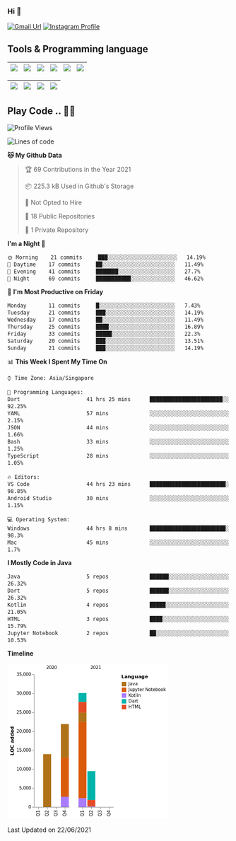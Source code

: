 ### Hi 👋
[![Gmail Url](https://img.shields.io/twitter/url?label=Goggxi@gmail.com&logo=gmail&style=social&url=http%3A%2F%2Fmailto%3Acontact.Goggxi@gmail.com)](mailto:Goggxi@gmail.com) [![Instagram Profile](https://img.shields.io/twitter/url?label=moh_rifkan&logo=instagram&style=social&url=https://www.instagram.com/moh_rifkan/)](https://www.instagram.com/moh_rifkan/)

## Tools & Programming language
| [<img src="https://miro.medium.com/max/2800/1*UpiyYV4onPs4emx-whdVHA.png" width="50">]() | [<img src="https://cdn.svgporn.com/logos/flutter.svg" width="50">]() | [<img src="https://cdn.svgporn.com/logos/jupyter.svg" width="50">]() | [<img src="https://cdn.svgporn.com/logos/mysql.svg" width="50">]() | <img src="https://cdn.svgporn.com/logos/postgresql.svg" width="50"/> | <img src="https://cdn.svgporn.com/logos/firebase.svg" width="50"/>
|-----|----|----|----|----|----|

|[<img src="https://cdn.svgporn.com/logos/kotlin.svg" width="50">]() | [<img src="https://cdn.svgporn.com/logos/java.svg" width="50">]() | [<img src="https://cdn.svgporn.com/logos/dart.svg" width="50">]() | [<img src="https://cdn.svgporn.com/logos/python.svg" width="50">]() |
|---|---|---|---|


## Play Code .. 💬🚀

<!--START_SECTION:waka-->
![Profile Views](http://img.shields.io/badge/Profile%20Views-0-blue)

![Lines of code](https://img.shields.io/badge/From%20Hello%20World%20I%27ve%20Written-75331%20lines%20of%20code-blue)

**🐱 My Github Data** 

> 🏆 69 Contributions in the Year 2021
 > 
> 📦 225.3 kB Used in Github's Storage 
 > 
> 🚫 Not Opted to Hire
 > 
> 📜 18 Public Repositories 
 > 
> 🔑 1 Private Repository 
 > 
**I'm a Night 🦉** 

```text
🌞 Morning    21 commits     ███░░░░░░░░░░░░░░░░░░░░░░   14.19% 
🌆 Daytime    17 commits     ██░░░░░░░░░░░░░░░░░░░░░░░   11.49% 
🌃 Evening    41 commits     ███████░░░░░░░░░░░░░░░░░░   27.7% 
🌙 Night      69 commits     ███████████░░░░░░░░░░░░░░   46.62%

```
📅 **I'm Most Productive on Friday** 

```text
Monday       11 commits     █░░░░░░░░░░░░░░░░░░░░░░░░   7.43% 
Tuesday      21 commits     ███░░░░░░░░░░░░░░░░░░░░░░   14.19% 
Wednesday    17 commits     ██░░░░░░░░░░░░░░░░░░░░░░░   11.49% 
Thursday     25 commits     ████░░░░░░░░░░░░░░░░░░░░░   16.89% 
Friday       33 commits     █████░░░░░░░░░░░░░░░░░░░░   22.3% 
Saturday     20 commits     ███░░░░░░░░░░░░░░░░░░░░░░   13.51% 
Sunday       21 commits     ███░░░░░░░░░░░░░░░░░░░░░░   14.19%

```


📊 **This Week I Spent My Time On** 

```text
⌚︎ Time Zone: Asia/Singapore

💬 Programming Languages: 
Dart                     41 hrs 25 mins      ███████████████████████░░   92.25% 
YAML                     57 mins             ░░░░░░░░░░░░░░░░░░░░░░░░░   2.15% 
JSON                     44 mins             ░░░░░░░░░░░░░░░░░░░░░░░░░   1.66% 
Bash                     33 mins             ░░░░░░░░░░░░░░░░░░░░░░░░░   1.25% 
TypeScript               28 mins             ░░░░░░░░░░░░░░░░░░░░░░░░░   1.05%

🔥 Editors: 
VS Code                  44 hrs 23 mins      ████████████████████████░   98.85% 
Android Studio           30 mins             ░░░░░░░░░░░░░░░░░░░░░░░░░   1.15%

💻 Operating System: 
Windows                  44 hrs 8 mins       ████████████████████████░   98.3% 
Mac                      45 mins             ░░░░░░░░░░░░░░░░░░░░░░░░░   1.7%

```

**I Mostly Code in Java** 

```text
Java                     5 repos             ██████░░░░░░░░░░░░░░░░░░░   26.32% 
Dart                     5 repos             ██████░░░░░░░░░░░░░░░░░░░   26.32% 
Kotlin                   4 repos             █████░░░░░░░░░░░░░░░░░░░░   21.05% 
HTML                     3 repos             ████░░░░░░░░░░░░░░░░░░░░░   15.79% 
Jupyter Notebook         2 repos             ██░░░░░░░░░░░░░░░░░░░░░░░   10.53%

```


**Timeline**

![Chart not found](https://raw.githubusercontent.com/Goggxi/Goggxi/main/charts/bar_graph.png) 


 Last Updated on 22/06/2021
<!--END_SECTION:waka-->

